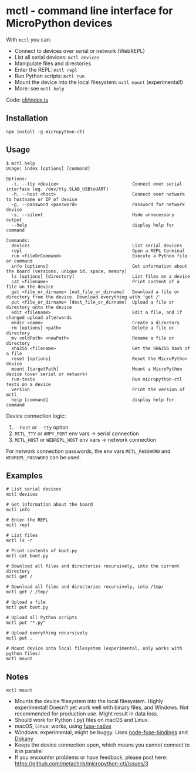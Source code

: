 # mctl - command line interface for MicroPython devices

With `mctl` you can:

* Connect to devices over serial or network (WebREPL)
* List all serial devices: `mctl devices`
* Manipulate files and directories
* Enter the REPL: `mctl repl`
* Run Python scripts: `mctl run`
* Mount the device into the local filesystem: `mctl mount` (experimental!)
* More: see `mctl help`

Code: [cli/index.ts](https://github.com/metachris/micropython-ctl/blob/master/cli/index.ts)

## Installation

```npm install -g micropython-ctl```

## Usage

```shell
$ mctl help
Usage: index [options] [command]

Options:
  -t, --tty <device>                            Connect over serial interface (eg. /dev/tty.SLAB_USBtoUART)
  -h, --host <host>                             Connect over network to hostname or IP of device
  -p, --password <password>                     Password for network device
  -s, --silent                                  Hide unnecessary output
  --help                                        display help for command

Commands:
  devices                                       List serial devices
  repl                                          Open a REPL terminal
  run <fileOrCommand>                           Execute a Python file or command
  info [options]                                Get information about the board (versions, unique id, space, memory)
  ls [options] [directory]                      List files on a device
  cat <filename>                                Print content of a file on the device
  get <file_or_dirname> [out_file_or_dirname]   Download a file or directory from the device. Download everything with 'get /'
  put <file_or_dirname> [dest_file_or_dirname]  Upload a file or directory onto the device
  edit <filename>                               Edit a file, and if changed upload afterwards
  mkdir <name>                                  Create a directory
  rm [options] <path>                           Delete a file or directory
  mv <oldPath> <newPath>                        Rename a file or directory
  sha256 <filename>                             Get the SHA256 hash of a file
  reset [options]                               Reset the MicroPython device
  mount [targetPath]                            Mount a MicroPython device (over serial or network)
  run-tests                                     Run micropython-ctl tests on a device
  version                                       Print the version of mctl
  help [command]                                display help for command
```


Device connection logic:

1. `--host` or `--tty` option
2. `MCTL_TTY` or `AMPY_PORT` env vars -> serial connection
3. `MCTL_HOST` or `WEBREPL_HOST` env vars -> network connection

For network connection passwords, the env vars `MCTL_PASSWORD` and `WEBREPL_PASSWORD` can be used.

## Examples

```shell
# List serial devices
mctl devices

# Get information about the board
mctl info

# Enter the REPL
mctl repl

# List files
mctl ls -r

# Print contents of boot.py
mctl cat boot.py

# Download all files and directories recursively, into the current directory
mctl get /

# Download all files and directories recursively, into /tmp/
mctl get / /tmp/

# Upload a file
mctl put boot.py

# Upload all Python scripts
mctl put "*.py"

# Upload everything recursively
mctl put .

# Mount device onto local filesystem (experimental, only works with python files)
mctl mount
```

## Notes

`mctl mount`

* Mounts the device filesystem into the local filesystem. Highly experimental! Doesn't yet work well with binary files, and Windows. Not recommended for production use. Might result in data loss.
* Should work for Python (.py) files on macOS and Linux.
* macOS, Linux: works, using [fuse-native](https://github.com/fuse-friends/fuse-native)
* Windows: experimental, might be buggy. Uses [node-fuse-bindings](https://github.com/direktspeed/node-fuse-bindings) and [Dokany](https://github.com/dokan-dev/dokany/wiki/Installation)
* Keeps the device connection open, which means you cannot connect to it in parallel
* If you encounter problems or have feedback, please post here: https://github.com/metachris/micropython-ctl/issues/3
